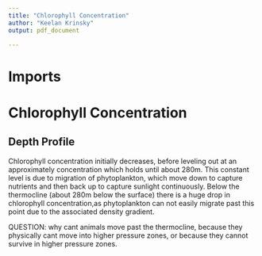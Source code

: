 ```yaml
---
title: "Chlorophyll Concentration"
author: "Keelan Krinsky"
output: pdf_document

---
```


# Imports

# Chlorophyll Concentration

## Depth Profile
Chlorophyll concentration initially decreases, before leveling out at an approximately concentration which holds until about 280m. This constant level is due to migration of phytoplankton, which move down to capture nutrients and then back up to capture sunlight continuously. Below the thermocline (about 280m below the surface) there is a huge drop in chlorophyll concentration,as phytoplankton can not easily migrate past this point due to the associated density gradient.

QUESTION: why cant animals move past the thermocline, because they physically cant move into higher pressure zones, or because they cannot survive in higher pressure zones. 
